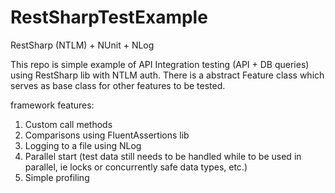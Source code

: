 # RestSharpTestExample
RestSharp (NTLM) + NUnit + NLog

This repo is simple example of API Integration testing (API + DB queries) using RestSharp lib with NTLM auth.
There is a abstract Feature class which serves as base class for other features to be tested.

framework features:
1. Custom call methods
2. Comparisons using FluentAssertions lib
3. Logging to a file using NLog
4. Parallel start (test data still needs to be handled while to be used in parallel, ie locks or concurrently safe data types, etc.)
5. Simple profiling
